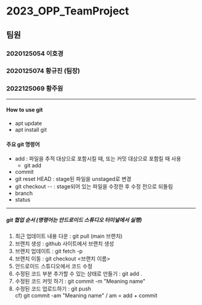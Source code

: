# 2023_OPP_TeamProject
## 팀원
### 2020125054 이호경
### 2020125074 황규진 (팀장)
### 2022125069 황주원
***
#### How to use git
  * apt update
  * apt install git

#### 주요 git 명령어   
* add : 파일을 추적 대상으로 포함시킬 때, 또는 커밋 대상으로 포함킬 때 사용
    + git add <file name>   
* commit
* git reset HEAD <file> : stage된 파일을 unstaged로 변경
* git checkout -- <file> : stage되어 있는 파일을 수정한 후 수정 전으로 되돌림 
* branch
* status
***
##### git 협업 순서 (명령어는 안드로이드 스튜디오 터미널에서 실행)
1. 최근 업데이트 내용 다운 : git pull (main 브랜치)
2. 브랜치 생성 : github 사이트에서 브랜치 생성
3. 브랜치 업데이트 : git fetch -p
4. 브랜치 이동 : git checkout <브랜치 이름>
5. 안드로이드 스튜디오에서 코드 수정
6. 수정된 코드 부분 추가할 수 있는 상태로 만들기 : git add .
7. 수정된 코드 커밋 하기 : git commit -m "Meaning name"
8. 수정된 코드 업로드하기 : git push
<br>cf) git commit -am "Meaning name" / am = add + commit

